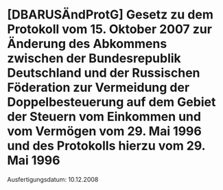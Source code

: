 # [DBARUSÄndProtG] Gesetz zu dem Protokoll vom 15. Oktober 2007 zur Änderung des Abkommens zwischen der Bundesrepublik Deutschland und der Russischen Föderation zur Vermeidung der Doppelbesteuerung auf dem Gebiet der Steuern vom Einkommen und vom Vermögen vom 29. Mai 1996 und des Protokolls hierzu vom 29. Mai 1996

Ausfertigungsdatum: 10.12.2008

 